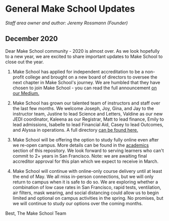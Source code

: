 # General Make School Updates

*Staff area owner and author: Jeremy Rossmann (Founder)*

## December 2020

Dear Make School community - 2020 is almost over. As we look hopefully to a new year, we are excited to share important updates to Make School to close out the year.

1. Make School has applied for independent accreditation to be a non-profit college and brought on a new board of directors to oversee the next chapter in Make School's journey. We are humbled that they have chosen to join Make School - you can read the full announcement [on our Medium.](https://medium.com/make-school/make-school-has-applied-for-independent-accreditation-7ab1e243305)

2. Make School has grown our talented team of instructors and staff over the last few months. We welcome Joseph, Joy, Gina, and Jay to the instructor team, Justine to lead Science and Letters, Valdine as our new JEDI coordinator, Kaleena as our Registrar, Matt to lead finance, Emily to lead admissions, Isabelle to lead Financial Aid, Casey to lead Outcomes, and Alyssa in operations. A full directory [can be found here.](https://docs.google.com/document/d/1kglc066N2kefkJ5lOIHMmP0_TlWjwil7b1JhR4u45vM/edit)

3. Make School will be offering the option to study fully online even after we re-open campus. More details can be found in the [academics](https://docs.makeschool.com/institutional-plan/#/academics/academic-updates) section of this repository. We look forward to serving learners who can't commit to 2+ years in San Francisco. Note: we are awaiting final accreditor approval for this plan which we expect to receive in March.

4. Make School will continue with online-only course delivery until at least the end of May. We all miss in-person connections, but we will only return to campus when it is safe to do so. We are exploring whether a combination of low case rates in San Francisco, rapid tests, ventilation, air filters, mask wearing, and social distancing could allow us to begin limited and optional on campus activities in the spring. No promises, but we will continue to study our options over the coming months.

Best,
The Make School Team
